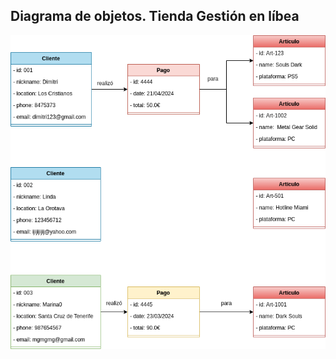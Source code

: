 ## Diagrama de objetos. Tienda Gestión en líbea
![imagen](./img/diagrama-objetos-tienda-linea.drawio.png)